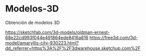 # Modelos-3D
Obtención de modelos 3D

https://sketchfab.com/3d-models/oldman-ernest-68e22cd993f044e491864ede8416a816 
https://free3d.com/3d-model/amaryllis-city-930223.html?dd_referrer=https%3A%2F%2F3dwarehouse.sketchup.com%2F
